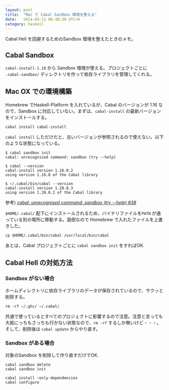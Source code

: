 ```yaml
---
layout: post
title:  "Mac で Cabal Sandbox 環境を整える"
date:   2014-09-11 08:40:30 UTC+9
category: haskell
---
```


Cabal Hell を回避するためのSandbox 環境を整えたときのメモ。

## Cabal Sandbox

`cabal-install-1.18` から Sandbox 環境が使える。プロジェクトごとに `.cabal-sandbox/` ディレクトリを作って依存ライブラリを管理してくれる。

## Mac OX での環境構築

Homebrew でHaskell-Platform を入れているが、Cabal のバージョンが 1.16 なので、Sandbox に対応していない。まずは、`cabal-install` の最新バージョンをインストールする。

```
cabal install cabal-install
```

`cabal install` しただけだと、古いバージョンが参照されるので使えない。以下のような状態になっている。

```
$ cabal sandbox init
cabal: unrecognised command: sandbox (try --help)

$ cabal --version
cabal-install version 1.16.0.2
using version 1.16.0 of the Cabal library

$ ~/.cabal/bin/cabal --version
cabal-install version 1.20.0.3
using version 1.20.0.2 of the Cabal library
```

参考) _[cabal: unrecognised command: sandbox (try --help) #38](https://github.com/jetaggart/light-haskell/issues/31#issuecomment-34576598)_

`$HOME/.cabal/` 配下にインストールされるため、バイナリファイルを`PATH` が通っている別の場所に移動する。面倒なので Homebrew で入れたファイルを上書きした。

```
cp $HOME/.cabal/bin/cabal /usr/local/bin/cabal
```

あとは、Cabal プロジェクトごとに `cabal sandbox init` をすればOK.


## Cabal Hell の対処方法

### Sandbox がない場合

ホームディレクトリに依存ライブラリのデータが保存されているので、サクッと削除する。


```
rm -rf ~/.ghc/ ~/.cabal/

```

共通で使っているとすべてのプロジェクトに影響するので注意。注意と言っても大抵にっちもさっちも行かない状態なので、`rm -rf` するしか無いけど・・・。そして、削除後は `cabal update` からやり直す。


### Sandbox がある場合

対象のSandbox を削除して作り直すだけでOK.

```
cabal sandbox delete
cabal sandbox init

cabal install —only-dependencies
cabal configure
```

